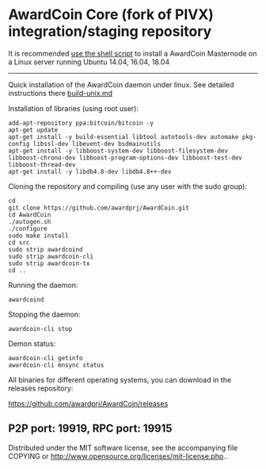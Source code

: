 AwardCoin Core (fork of PIVX) integration/staging repository
======================================


It is recommended [use the shell script](https://github.com/awardprj/AwardCoin/awr-install) to install a AwardCoin Masternode on a Linux server running Ubuntu 14.04, 16.04, 18.04

***

Quick installation of the AwardCoin daemon under linux. See detailed instructions there [build-unix.md](build-unix.md)

Installation of libraries (using root user):

    add-apt-repository ppa:bitcoin/bitcoin -y
    apt-get update
    apt-get install -y build-essential libtool autotools-dev automake pkg-config libssl-dev libevent-dev bsdmainutils
    apt-get install -y libboost-system-dev libboost-filesystem-dev libboost-chrono-dev libboost-program-options-dev libboost-test-dev libboost-thread-dev
    apt-get install -y libdb4.8-dev libdb4.8++-dev

Cloning the repository and compiling (use any user with the sudo group):

    cd
    git clone https://github.com/awardprj/AwardCoin.git
    cd AwardCoin
    ./autogen.sh
    ./configure
    sudo make install
    cd src
    sudo strip awardcoind
    sudo strip awardcoin-cli
    sudo strip awardcoin-tx
    cd ..

Running the daemon:

    awardcoind

Stopping the daemon:

    awardcoin-cli stop

Demon status:

    awardcoin-cli getinfo
    awardcoin-cli mnsync status

All binaries for different operating systems, you can download in the releases repository:

https://github.com/awardprj/AwardCoin/releases

P2P port: 19919, RPC port: 19915
-
Distributed under the MIT software license, see the accompanying file COPYING or http://www.opensource.org/licenses/mit-license.php..
